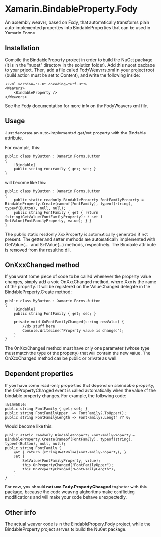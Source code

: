 # Xamarin.BindableProperty.Fody

An assembly weaver, based on Fody, that automatically transforms plain auto-implemented properties into BindableProperties that can be used in Xamarin Forms.

## Installation

Compile the BindableProperty project in order to build the NuGet package (it is in the "nuget" directory in the solution folder). Add this nuget package to your prject. Then, add a file called FodyWeavers.xml in your project root (build action must be set to Content), and write the following inside:
    
    <?xml version="1.0" encoding="utf-8"?>
    <Weavers>
        <BindableProperty />
    </Weavers>
 
 See the Fody documentation for more info on the FodyWeavers.xml file.

## Usage

Just decorate an auto-implemented get/set property with the Bindable attribute.

For example, this:

    public class MyButton : Xamarin.Forms.Button
    {
        [Bindable]
        public string FontFamily { get; set; }
    }

will become like this:

    public class MyButton : Xamarin.Forms.Button
    {
        public static readonly BindableProperty FontFamilyProperty = BindableProperty.Create(nameof(FontFamily), typeof(string), typeof(Button), null, null);
        public string FontFamily { get { return (string)GetValue(FontFamilyProperty); } set { SetValue(FontFamilyProperty, value); } }
    }

The public static readonly XxxProperty is automatically generated if not present. 
The getter and setter methods are automatically implemented with GetValue(...) and SetValue(...) methods, respectively.
The Bindable attribute is removed from the resulting dll.

## OnXxxChanged method

If you want some piece of code to be called whenever the property value changes, simply add a void OnXxxChanged method, where Xxx is the name of the property. It will be registered on the ValueChanged delegate in the BindableProperty.Create method:

    public class MyButton : Xamarin.Forms.Button
    {
        [Bindable]
        public string FontFamily { get; set; }
        
        private void OnFontFamilyChanged(string newValue) { 
            //do stuff here
            Console.WriteLine("Property value is changed");
        }
    }

The OnXxxChanged method must have only one parameter  (whose type must match the type of the property) that will contain the new value.
The OnXxxChanged method can be public or private as well.

## Dependent properties

If you have some read-only properties that depend on a bindable property, the OnPropertyChanged event is called automatically when the value of the bindable property changes.
For example, the following code:

    [Bindable]
    public string FontFamily { get; set; }    
    public string FontFamilyUpper  => FontFamily?.ToUpper();
    public string FontFamilyLength => FontFamily?.Length ?? 0;

Would become like this:

    public static readonly BindableProperty FontFamilyProperty = BindableProperty.Create(nameof(FontFamily), typeof(string), typeof(Button), null, null);
    public string FontFamily { 
        get { return (string)GetValue(FontFamilyProperty); } 
        set { 
            SetValue(FontFamilyProperty, value); 
            this.OnPropertyChanged("FontFamilyUpper");
            this.OnPropertyChanged("FontFamilyLength");
        }
    }

For now, you should <b>not use Fody.PropertyChanged</b> togheter with this package, because the code weaving alghoritms make conflicting modifications and will make your code behave unexpectedly.

## Other info

The actual weaver code is in the BindablePropery.Fody project, while the BindableProperty project serves to build the NuGet package.

